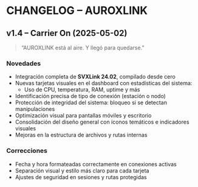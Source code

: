 # CHANGELOG – AUROXLINK

## v1.4 – Carrier On (2025-05-02)

> “AUROXLINK está al aire. Y llegó para quedarse.”

### Novedades

- Integración completa de **SVXLink 24.02**, compilado desde cero
- Nuevas tarjetas visuales en el dashboard con estadísticas del sistema:
  - Uso de CPU, temperatura, RAM, uptime y más
- Identificación precisa de tipo de conexión (estación o nodo)
- Protección de integridad del sistema: bloqueo si se detectan manipulaciones
- Optimización visual para pantallas móviles y escritorio
- Consolidación del diseño general con íconos temáticos e indicadores visuales
- Mejoras en la estructura de archivos y rutas internas

### Correcciones

- Fecha y hora formateadas correctamente en conexiones activas
- Separación visual y estilo más claro para cada tarjeta
- Ajustes de seguridad en sesiones y rutas protegidas
